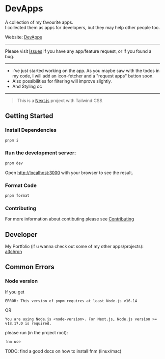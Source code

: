 # DevApps

A collection of my favourite apps.  
I collected them as apps for developers, but they may help other people too.

Website: [DevApps](https://dev-apps.vercel.app/)

---

Please visit [Issues](https://github.com/a3chron/DevApps/issues/new/choose)
if you have any app/feature request, or if you found a bug.

---

- I've just started working on the app. As you maybe saw with the todos in my code, I will add an icon-fetcher and a "request apps" button soon.
- Also possibilities for filtering will improve slightly.
- And Styling oc

---

> This is a [Next.js](https://nextjs.org/) project with Tailwind CSS.

## Getting Started

### Install Dependencies

```bash
pnpm i
```

### Run the development server:

```bash
pnpm dev
```

Open [http://localhost:3000](http://localhost:3000) with your browser to see the result.

### Format Code

```bash
pnpm format
```

### Contributing

For more information about contibuting please see [Contributing](./CONTRIBUTING.md)

## Developer

My Portfolio (if u wanna check out some of my other apps/projects): [a3chron](https://a3chron.vercel.app/)

## Common Errors

### Node version

If you get

```
ERROR: This version of pnpm requires at least Node.js v16.14
```

OR

```
You are using Node.js <node-version>. For Next.js, Node.js version >= v18.17.0 is required.
```

please run (in the project root):

```bash
fnm use
```

TODO: find a good docs on how to install fnm (linux/mac)
